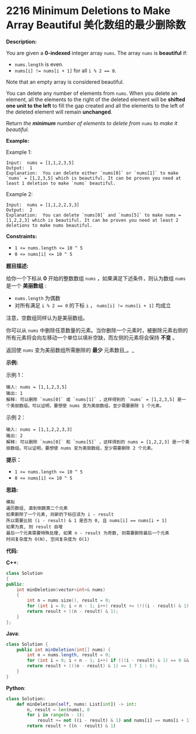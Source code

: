 # 2216 Minimum Deletions to Make Array Beautiful 美化数组的最少删除数

__Description:__

You are given a __0-indexed__ integer array `nums`. The array `nums` is __beautiful__ if:

- `nums.length` is even.
- `nums[i] != nums[i + 1]` for all `i % 2 == 0`.

Note that an empty array is considered beautiful.

You can delete any number of elements from `nums`. When you delete an element, all the elements to the right of the deleted element will be __shifted one unit to the left__ to fill the gap created and all the elements to the left of the deleted element will remain __unchanged__.

Return _the __minimum__ number of elements to delete from_ `nums` _to make it_ _beautiful._

__Example:__

Example 1:

```text
Input:  nums = [1,1,2,3,5]
Output:  1
Explanation:  You can delete either `nums[0]` or `nums[1]` to make `nums` = [1,2,3,5] which is beautiful. It can be proven you need at least 1 deletion to make `nums` beautiful.
```

Example 2:

```text
Input:  nums = [1,1,2,2,3,3]
Output:  2
Explanation:  You can delete `nums[0]` and `nums[5]` to make nums = [1,2,2,3] which is beautiful. It can be proven you need at least 2 deletions to make nums beautiful.
```

__Constraints:__

- `1 <= nums.length <= 10 ^ 5`
- `0 <= nums[i] <= 10 ^ 5`

__题目描述:__

给你一个下标从 __0__ 开始的整数数组 `nums` ，如果满足下述条件，则认为数组 `nums` 是一个 __美丽数组__ :

- `nums.length` 为偶数
- 对所有满足 `i % 2 == 0` 的下标 `i` ， `nums[i] != nums[i + 1]` 均成立

注意，空数组同样认为是美丽数组。

你可以从 `nums` 中删除任意数量的元素。当你删除一个元素时，被删除元素右侧的所有元素将会向左移动一个单位以填补空缺，而左侧的元素将会保持 __不变__ 。

返回使 `nums` 变为美丽数组所需删除的 __最少__ 元素数目_。_

__示例:__

示例 1：

```text
输入: nums = [1,1,2,3,5]
输出: 1
解释: 可以删除 `nums[0]` 或 `nums[1]` ，这样得到的 `nums` = [1,2,3,5] 是一个美丽数组。可以证明，要想使 nums 变为美丽数组，至少需要删除 1 个元素。
```

示例 2：

```text
输入: nums = [1,1,2,2,3,3]
输出: 2
解释: 可以删除 `nums[0]` 和 `nums[5]` ，这样得到的 nums = [1,2,2,3] 是一个美丽数组。可以证明，要想使 nums 变为美丽数组，至少需要删除 2 个元素。
```

__提示：__

- `1 <= nums.length <= 10 ^ 5`
- `0 <= nums[i] <= 10 ^ 5`

__思路:__

```text
模拟
遍历数组, 直到倒数第二个元素
如果删除了一个元素, 则新的下标应该为 i - result
所以需要比较 (i - result) & 1 是否为 0, 且 nums[i] == nums[i + 1]
如果为真, 则 result 自增
最后一个元素需要特殊处理, 如果 n - result 为奇数, 则需要删除最后一个元素
时间复杂度为 O(N), 空间复杂度为 O(1)
```

__代码:__

__C++__:

```C++
class Solution 
{
public:
    int minDeletion(vector<int>& nums) 
    {
        int n = nums.size(), result = 0;
        for (int i = 0; i < n - 1; i++) result += (!((i - result) & 1) and nums[i] == nums[i + 1]);
        return result + ((n - result) & 1);
    }
};
```

__Java__:

```Java
class Solution {
    public int minDeletion(int[] nums) {
        int n = nums.length, result = 0;
        for (int i = 0; i < n - 1; i++) if (((i - result) & 1) == 0 && nums[i] == nums[i + 1]) ++result;
        return result + (((n - result) & 1) == 1 ? 1 : 0);
    }
}
```

__Python__:

```Python
class Solution:
    def minDeletion(self, nums: List[int]) -> int:
        n, result = len(nums), 0
        for i in range(n - 1):
            result += not ((i - result) & 1) and nums[i] == nums[i + 1]
        return result + ((n - result) & 1)
```

